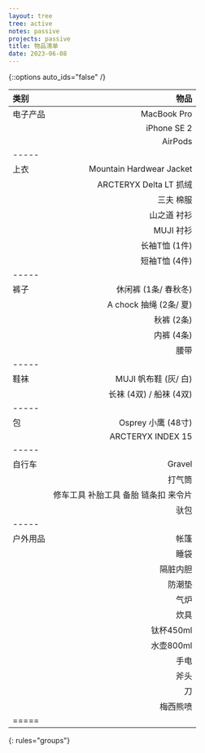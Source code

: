 ```yaml
---
layout: tree
tree: active
notes: passive
projects: passive
title: 物品清单
date: 2023-06-08
---
```



{::options auto_ids="false" /}


| 类别       | 物品                                 |
|:-----------|-------------------------------------:|
| 电子产品   | MacBook Pro                          |
|            | iPhone SE 2                          |
|            | AirPods                              |
|-----
| 上衣       | Mountain Hardwear Jacket             |
|            | ARCTERYX Delta LT 抓绒               |
|            | 三夫 棉服                            | 
|            | 山之道 衬衫                          |
|            | MUJI 衬衫                            |
|            | 长袖T恤 (1件)                        |
|            | 短袖T恤 (4件)                        |
|-----
| 裤子       | 休闲裤 (1条/ 春秋冬)                 | 
|            | A chock 抽绳 (2条/ 夏)               |
|            | 秋裤 (2条)                           |
|            | 内裤 (4条)                           |
|            | 腰带                                 |
|-----
| 鞋袜       | MUJI 帆布鞋 (灰/ 白)                 |
|            | 长袜 (4双) / 船袜 (4双)              |
|-----
| 包         | Osprey 小鹰 (48寸)                   |
|            | ARCTERYX INDEX 15                    |
|-----
| 自行车     | Gravel                               |
|            | 打气筒                               |
|            | 修车工具 补胎工具 备胎 链条扣 来令片 |
|            | 驮包                                 |
|-----
| 户外用品   | 帐篷                                 |
|            | 睡袋                                 |
|            | 隔脏内胆                             |
|            | 防潮垫                               |
|            | 气炉                                 |
|            | 炊具                                 |
|            | 钛杯450ml                            |
|            | 水壶800ml                            |
|            | 手电                                 |
|            | 斧头                                 |
|            | 刀                                   |
|            | 梅西熊喷                             |
|=====
{: rules="groups"}

